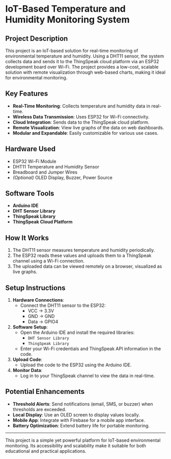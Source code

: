 # IoT-Based Temperature and Humidity Monitoring System

## Project Description
This project is an IoT-based solution for real-time monitoring of environmental temperature and humidity. Using a DHT11 sensor, the system collects data and sends it to the ThingSpeak cloud platform via an ESP32 development board over Wi-Fi. The project provides a low-cost, scalable solution with remote visualization through web-based charts, making it ideal for environmental monitoring.

## Key Features
- **Real-Time Monitoring**: Collects temperature and humidity data in real-time.
- **Wireless Data Transmission**: Uses ESP32 for Wi-Fi connectivity.
- **Cloud Integration**: Sends data to the ThingSpeak cloud platform.
- **Remote Visualization**: View live graphs of the data on web dashboards.
- **Modular and Expandable**: Easily customizable for various use cases.

## Hardware Used
- ESP32 Wi-Fi Module
- DHT11 Temperature and Humidity Sensor
- Breadboard and Jumper Wires
- *(Optional)* OLED Display, Buzzer, Power Source

## Software Tools
- **Arduino IDE**
- **DHT Sensor Library**
- **ThingSpeak Library**
- **ThingSpeak Cloud Platform**

## How It Works
1. The DHT11 sensor measures temperature and humidity periodically.
2. The ESP32 reads these values and uploads them to a ThingSpeak channel using a Wi-Fi connection.
3. The uploaded data can be viewed remotely on a browser, visualized as live graphs.

## Setup Instructions
1. **Hardware Connections**:
   - Connect the DHT11 sensor to the ESP32:
     - VCC → 3.3V
     - GND → GND
     - Data → GPIO4
2. **Software Setup**:
   - Open the Arduino IDE and install the required libraries:
     - `DHT Sensor Library`
     - `ThingSpeak Library`
   - Enter your Wi-Fi credentials and ThingSpeak API information in the code.
3. **Upload Code**:
   - Upload the code to the ESP32 using the Arduino IDE.
4. **Monitor Data**:
   - Log in to your ThingSpeak channel to view the data in real-time.

## Potential Enhancements
- **Threshold Alerts**: Send notifications (email, SMS, or buzzer) when thresholds are exceeded.
- **Local Display**: Use an OLED screen to display values locally.
- **Mobile App**: Integrate with Firebase for a mobile app interface.
- **Battery Optimization**: Extend battery life for portable monitoring.

---
This project is a simple yet powerful platform for IoT-based environmental monitoring. Its accessibility and scalability make it suitable for both educational and practical applications.
